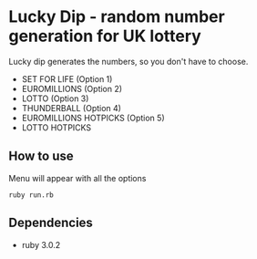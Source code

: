 # Lucky Dip - random number generation for UK lottery

Lucky dip generates the numbers, so you don't have to choose.
- SET FOR LIFE (Option 1)
- EUROMILLIONS (Option 2)
- LOTTO (Option 3)
- THUNDERBALL (Option 4)
- EUROMILLIONS HOTPICKS (Option 5)
- LOTTO HOTPICKS

## How to use

Menu will appear with all the options
```shell
ruby run.rb
```

## Dependencies 

- ruby 3.0.2
